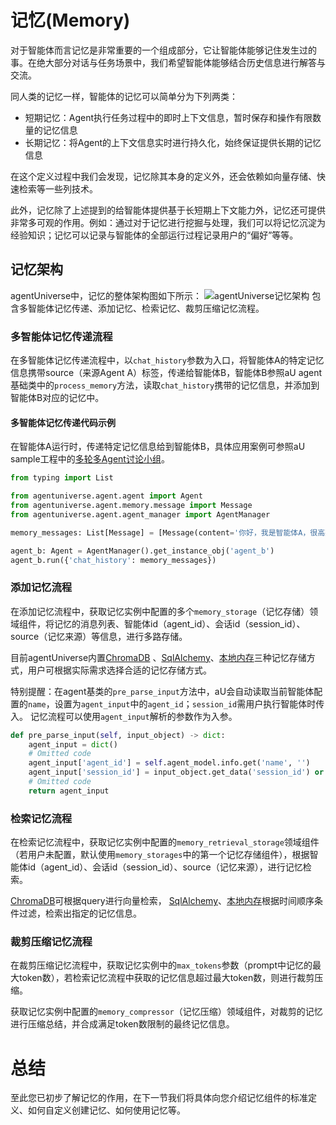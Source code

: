# 记忆(Memory)
对于智能体而言记忆是非常重要的一个组成部分，它让智能体能够记住发生过的事。在绝大部分对话与任务场景中，我们希望智能体能够结合历史信息进行解答与交流。

同人类的记忆一样，智能体的记忆可以简单分为下列两类：
* 短期记忆：Agent执行任务过程中的即时上下文信息，暂时保存和操作有限数量的记忆信息
* 长期记忆：将Agent的上下文信息实时进行持久化，始终保证提供长期的记忆信息

在这个定义过程中我们会发现，记忆除其本身的定义外，还会依赖如向量存储、快速检索等一些列技术。

此外，记忆除了上述提到的给智能体提供基于长短期上下文能力外，记忆还可提供非常多可观的作用。例如：通过对于记忆进行挖掘与处理，我们可以将记忆沉淀为经验知识；记忆可以记录与智能体的全部运行过程记录用户的“偏好”等等。

## 记忆架构
agentUniverse中，记忆的整体架构图如下所示：
![agentUniverse记忆架构](../../../../_picture/memory.jpg)
包含多智能体记忆传递、添加记忆、检索记忆、裁剪压缩记忆流程。

### 多智能体记忆传递流程

在多智能体记忆传递流程中，以`chat_history`参数为入口，将智能体A的特定记忆信息携带source（来源Agent A）标签，传递给智能体B，智能体B参照aU agent基础类中的`process_memory`方法，读取`chat_history`携带的记忆信息，并添加到智能体B对应的记忆中。

#### 多智能体记忆传递代码示例
在智能体A运行时，传递特定记忆信息给到智能体B，具体应用案例可参照aU sample工程中的[多轮多Agent讨论小组](../../../实践应用/讨论组.md)。
```python
from typing import List

from agentuniverse.agent.agent import Agent
from agentuniverse.agent.memory.message import Message
from agentuniverse.agent.agent_manager import AgentManager

memory_messages: List[Message] = [Message(content='你好，我是智能体A，很高兴认识你', source='agent_a')]

agent_b: Agent = AgentManager().get_instance_obj('agent_b')
agent_b.run({'chat_history': memory_messages})
```

### 添加记忆流程
在添加记忆流程中，获取记忆实例中配置的多个`memory_storage`（记忆存储）领域组件，将记忆的消息列表、智能体id（agent_id）、会话id（session_id）、source（记忆来源）等信息，进行多路存储。

目前agentUniverse内置[ChromaDB](../../../../../../agentuniverse/agent/memory/memory_storage/chroma_memory_storage.py)
、[SqlAlchemy](../../../../../../agentuniverse/agent/memory/memory_storage/sql_alchemy_memory_storage.py)、[本地内存](../../../../../../agentuniverse/agent/memory/memory_storage/local_memory_storage.py)三种记忆存储方式，用户可根据实际需求选择合适的记忆存储方式。

特别提醒：在agent基类的`pre_parse_input`方法中，aU会自动读取当前智能体配置的`name`，设置为`agent_input`中的`agent_id`；`session_id`需用户执行智能体时传入。 记忆流程可以使用`agent_input`解析的参数作为入参。
```python
def pre_parse_input(self, input_object) -> dict:
    agent_input = dict()
    # Omitted code
    agent_input['agent_id'] = self.agent_model.info.get('name', '')
    agent_input['session_id'] = input_object.get_data('session_id') or ''
    # Omitted code
    return agent_input
```


### 检索记忆流程

在检索记忆流程中，获取记忆实例中配置的`memory_retrieval_storage`领域组件（若用户未配置，默认使用`memory_storages`中的第一个记忆存储组件），根据智能体id（agent_id）、会话id（session_id）、source（记忆来源），进行记忆检索。

[ChromaDB](../../../../../../agentuniverse/agent/memory/memory_storage/chroma_memory_storage.py)可根据query进行向量检索，
[SqlAlchemy](../../../../../../agentuniverse/agent/memory/memory_storage/sql_alchemy_memory_storage.py)、[本地内存](../../../../../../agentuniverse/agent/memory/memory_storage/local_memory_storage.py)根据时间顺序条件过滤，检索出指定的记忆信息。
### 裁剪压缩记忆流程

在裁剪压缩记忆流程中，获取记忆实例中的`max_tokens`参数（prompt中记忆的最大token数），若检索记忆流程中获取的记忆信息超过最大token数，则进行裁剪压缩。

获取记忆实例中配置的`memory_compressor`（记忆压缩）领域组件，对裁剪的记忆进行压缩总结，并合成满足token数限制的最终记忆信息。

# 总结
至此您已初步了解记忆的作用，在下一节我们将具体向您介绍记忆组件的标准定义、如何自定义创建记忆、如何使用记忆等。